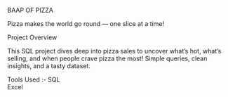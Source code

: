 BAAP OF PIZZA

Pizza makes the world go round — one slice at a time!

Project Overview

This SQL project dives deep into pizza sales to uncover what’s hot, what’s selling, and when people crave pizza the most! Simple queries, clean insights, and a tasty dataset.

Tools Used :-
SQL  
Excel  
